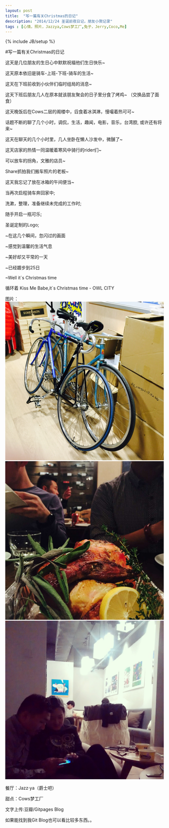 ```yaml
---
layout: post
title:  "写一篇有关Christmas的日记"
description: "2014/12/24 圣诞前夜日记，朋友小聚记录"
tags : [心情，照片，Jazzya,Cows梦工厂,兔子，Jerry,Coco,Me]
---
```

{% include JB/setup %}

#写一篇有关Christmas的日记


这天是几位朋友的生日心中默默祝福他们生日快乐~

这天原本依旧是骑车-上班-下班-骑车的生活~

这天在下班前收到小伙伴们临时组局的消息~

这天下班后朋友几人在原本就该朋友聚会的日子里分食了烤鸡~
（交换品尝了面食）

这天晚饭后在Cows二层的阁楼中，舀食着冰淇淋，慢嘬着热可可~

话题不断的聊了几个小时，调侃，生活，趣闻，电影，音乐，台湾腔, 或许还有将来~

这天在聊天的几个小时里，几人坐卧在懒人沙发中，微醺了~

这天店家的热情一同温暖着寒风中骑行的rider们~

可以放车的拐角，文雅的店员~

Share抓拍我们搬车照片的老板~

这天我忘记了放在冰箱的午间便当~

当再次启程骑车奔回家中;

洗漱，整理，准备继续未完成的工作时;

随手开启一瓶可乐;

圣诞定制的Logo;

~在这几个瞬间，忽闪过的画面

~感觉到温馨的生活气息

~美好却又平常的一天

~已经踱步到25日


~Well it`s Christmas time

循环着 Kiss Me Babe,it`s Christmas time - OWL CITY


图片：
![](../images/christmas-2014-12-24-bike.jpg)
![](../images/christmas-2014-12-24.jpg)
![](../images/christmas-2014-12-24-2.jpg)

餐厅：Jazz·ya（爵士吧）

甜点：Cows梦工厂

文字上传:豆瓣/Gitpages Blog


如果能找到我Git Blog也可以看比较多东西。。
